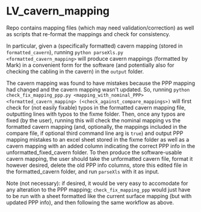 # LV_cavern_mapping
Repo contains mapping files (which may need validation/correction) as well as scripts that re-format the mappings and check for consistency.

In particular, given a (specifically formatted) cavern mapping (stored in `formatted_cavern`), running
`python parseXls.py <formatted_cavern_mapping>`
will produce cavern mappings (formatted by Mark) in a convenient form for the software (and potentially also for checking the cabling in the cavern) in the `output` folder.

The cavern mapping was found to have mistakes because the PPP mapping had changed and the cavern mapping wasn't updated. So, running
`python check_fix_mapping_ppp.py <mapping_with_nominal_PPP> <formatted_cavern_mapping> (<check_against_compare_mappings>)`
will first check for (not easily fixable) typos in the formatted cavern mapping file, outputting lines with typos to the fixme folder. Then, once any typos are fixed (by the user), running this will check the nominal mapping vs the formatted cavern mapping (and, optionally, the mappings included in the compare file, if optional third command line arg is `true`) and output PPP mapping mistakes to an excel sheet stored in the fixme folder as well as a cavern mapping with an added column indicating the correct PPP info in the unformatted_fixed_cavern folder. To then produce the software-usable cavern mapping, the user should take the unformatted cavern file, format it however desired, delete the old PPP info columns, store this edited file in the formatted_cavern folder, and run `parseXls` with it as input.

Note (not necessary): if desired, it would be very easy to accomodate for any alteration to the PPP mapping; `check_fix_mapping_ppp` would just have to be run with a sheet formatted like the current surface mapping (but with updated PPP info), and then following the same workflow as above.
